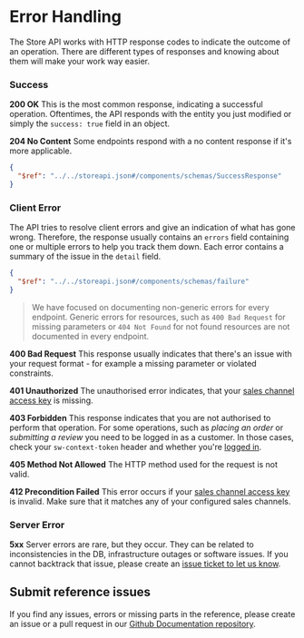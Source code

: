 # Error Handling
 The Store API works with HTTP response codes to indicate the outcome of an operation.
There are different types of responses and knowing about them will make your work way easier.‌

### Success

**200 OK** This is the most common response, indicating a successful operation. Oftentimes, the API responds with the entity you just modified or simply the `success: true` field in an object.‌

**204 No Content** Some endpoints respond with a no content response if it's more applicable.‌

```json json_schema
{
  "$ref": "../../storeapi.json#/components/schemas/SuccessResponse"
}
```

### Client Error

The API tries to resolve client errors and give an indication of what has gone wrong. Therefore, the response usually contains an `errors` field containing one or multiple errors to help you track them down. Each error contains a summary of the issue in the `detail` field.‌

```json json_schema
{
  "$ref": "../../storeapi.json#/components/schemas/failure"
}
```

> We have focused on documenting non-generic errors for every endpoint. Generic errors for resources, such as `400 Bad Request` for missing parameters or `404 Not Found` for not found resources are not documented in every endpoint.

**400 Bad Request** This response usually indicates that there's an issue with your request format - for example a missing parameter or violated constraints.‌

**401 Unauthorized** The unauthorised error indicates, that your [sales channel access key](../../../../guides/integrations-api/store-api-guide/#authentication-and-setup) is missing.‌

**403 Forbidden** This response indicates that you are not authorised to perform that operation. For some operations, such as _placing an order_ or _submitting a review_ you need to be logged in as a customer. In those cases, check your `sw-context-token` header and whether you're [logged in](https://app.gitbook.com/@shopware/s/shopware-1/~/drafts/-MU8LxyY2Ad3ushWb8Jl/guides/integrations-api/store-api-guide/register-a-customer#logging-in/@drafts).‌

**405 Method Not Allowed** The HTTP method used for the request is not valid.‌

**412 Precondition Failed** This error occurs if your [sales channel access key](../../../../guides/integrations-api/store-api-guide/) is invalid. Make sure that it matches any of your configured sales channels.‌

### Server Error

**5xx** Server errors are rare, but they occur. They can be related to inconsistencies in the DB, infrastructure outages or software issues. If you cannot backtrack that issue, please create an [issue ticket to let us know](https://issues.shopware.com/).‌

## Submit reference issues

If you find any issues, errors or missing parts in the reference, please create an issue or a pull request in our [Github Documentation repository](https://github.com/shopware/docs/issues).‌